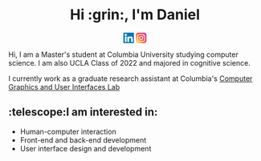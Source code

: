 <h1 align='center'> Hi :grin:, I'm Daniel </h1>

<p align='center'>
<a href='https://www.linkedin.com/in/daniel-hu-b59b82195/'><img align='center' src='https://raw.githubusercontent.com/dhu16/dhu16/main/linkedin.svg' alt='icon | LinkedIn' width='21px'/></a>
<a href='https://www.instagram.com/danielhu.16/'><img align='center' src='https://raw.githubusercontent.com/dhu16/dhu16/main/instagram.svg' alt='icon | Instagram' width='21px'/></a>
</p>

<p>
Hi, I am a Master's student at Columbia University studying computer science. I am also UCLA Class of 2022 and majored in cognitive science. 
</p>

I currently work as a graduate research assistant at Columbia's [Computer Graphics and User Interfaces Lab](https://graphics.cs.columbia.edu/home)

<h2 allign='left'>:telescope:I am interested in: </h2>

- Human-computer interaction 
- Front-end and back-end development
- User interface design and development


<!--
**dhu16/dhu16** is a ✨ _special_ ✨ repository because its `README.md` (this file) appears on your GitHub profile.

Here are some ideas to get you started:

- 🔭 I’m currently working on ...
- 🌱 I’m currently learning ...
- 👯 I’m looking to collaborate on ...
- 🤔 I’m looking for help with ...
- 💬 Ask me about ...
- 📫 How to reach me: ...
- 😄 Pronouns: ...
- ⚡ Fun fact: ...
-->
